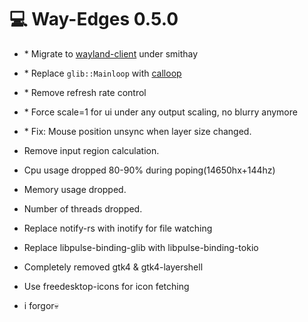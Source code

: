 # 💻 Way-Edges 0.5.0

- \* Migrate to [wayland-client](https://github.com/Smithay/client-toolkit) under smithay
- \* Replace `glib::Mainloop` with [calloop](https://github.com/Smithay/calloop)
- \* Remove refresh rate control
- \* Force scale=1 for ui under any output scaling, no blurry anymore
- \* Fix: Mouse position unsync when layer size changed.

- Remove input region calculation.
- Cpu usage dropped 80-90% during poping(14650hx+144hz)
- Memory usage dropped.
- Number of threads dropped.
- Replace notify-rs with inotify for file watching
- Replace libpulse-binding-glib with libpulse-binding-tokio
- Completely removed gtk4 & gtk4-layershell
- Use freedesktop-icons for icon fetching
- i forgor💀
